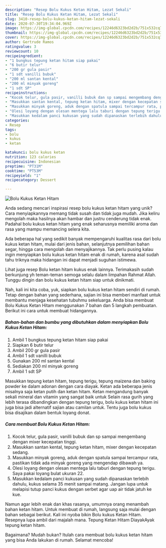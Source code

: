 ```yaml
---
description: "Resep Bolu Kukus Ketan Hitam, Lezat Sekali"
title: "Resep Bolu Kukus Ketan Hitam, Lezat Sekali"
slug: 3410-resep-bolu-kukus-ketan-hitam-lezat-sekali
date: 2020-07-30T19:34:04.969Z
image: https://img-global.cpcdn.com/recipes/12246d6323bd2d2b/751x532cq70/bolu-kukus-ketan-hitam-foto-resep-utama.jpg
thumbnail: https://img-global.cpcdn.com/recipes/12246d6323bd2d2b/751x532cq70/bolu-kukus-ketan-hitam-foto-resep-utama.jpg
cover: https://img-global.cpcdn.com/recipes/12246d6323bd2d2b/751x532cq70/bolu-kukus-ketan-hitam-foto-resep-utama.jpg
author: Gertrude Ramos
ratingvalue: 3
reviewcount: 10
recipeingredient:
- "1 bungkus tepung ketan hitam siap pakai"
- "6 butir telur"
- "200 gr gula pasir"
- "1 sdt vanilli bubuk"
- "200 ml santan kental"
- "200 ml minyak goreng"
- "1 sdt SP"
recipeinstructions:
- "Kocok telur, gula pasir, vanilli bubuk dan sp sampai mengembang dengan mixer kecepatan tinggi."
- "Masukkan santan kental, tepung ketan hitam, mixer dengan kecepatan sedang."
- "Masukkan minyak goreng, aduk dengan spatula sampai tercampur rata, pastikan tidak ada minyak goreng yang mengendap dibawah ya."
- "Olesi loyang dengan olesan mentega lalu taburi dengan tepung terigu. Saya pakai loyang bulat ukuran 22."
- "Masukkan kedalam panci kukusan yang sudah dipanaskan terlebih dahulu, kukus selama 35 menit sampai matang. Jangan lupa untuk melapisi tutup panci kukus dengan serbet agar uap air tidak jatuh ke kue."
categories:
- Resep
tags:
- bolu
- kukus
- ketan

katakunci: bolu kukus ketan 
nutrition: 123 calories
recipecuisine: Indonesian
preptime: "PT31M"
cooktime: "PT53M"
recipeyield: "1"
recipecategory: Dessert

---
```



![Bolu Kukus Ketan Hitam](https://img-global.cpcdn.com/recipes/12246d6323bd2d2b/751x532cq70/bolu-kukus-ketan-hitam-foto-resep-utama.jpg)

Anda sedang mencari inspirasi resep bolu kukus ketan hitam yang unik? Cara menyiapkannya memang tidak susah dan tidak juga mudah. Jika keliru mengolah maka hasilnya akan hambar dan justru cenderung tidak enak. Padahal bolu kukus ketan hitam yang enak seharusnya memiliki aroma dan rasa yang mampu memancing selera kita.

Ada beberapa hal yang sedikit banyak mempengaruhi kualitas rasa dari bolu kukus ketan hitam, mulai dari jenis bahan, selanjutnya pemilihan bahan segar, hingga cara mengolah dan menyajikannya. Tak perlu pusing kalau ingin menyiapkan bolu kukus ketan hitam enak di rumah, karena asal sudah tahu triknya maka hidangan ini dapat menjadi suguhan istimewa.

Lihat juga resep Bolu ketan hitam kukus enak lainnya. Terimakasih sudah berkunjung yh teman-teman semoga selalu dalam limpahan Rahmat Allah. Tunggu dingin dan bolu kukus ketan hitam siap untuk dinikmati.


Nah, kali ini kita coba, yuk, siapkan bolu kukus ketan hitam sendiri di rumah. Tetap dengan bahan yang sederhana, sajian ini bisa memberi manfaat untuk membantu menjaga kesehatan tubuhmu sekeluarga. Anda bisa membuat Bolu Kukus Ketan Hitam menggunakan 7 bahan dan 5 langkah pembuatan. Berikut ini cara untuk membuat hidangannya.

<!--inarticleads1-->

##### Bahan-bahan dan bumbu yang dibutuhkan dalam menyiapkan Bolu Kukus Ketan Hitam:

1. Ambil 1 bungkus tepung ketan hitam siap pakai
1. Siapkan 6 butir telur
1. Ambil 200 gr gula pasir
1. Ambil 1 sdt vanilli bubuk
1. Gunakan 200 ml santan kental
1. Sediakan 200 ml minyak goreng
1. Ambil 1 sdt SP


Masukkan tepung ketan hitam, tepung terigu, tepung maizena dan baking powder ke dalam adonan dengan cara diayak. Ketan ada beberapa jenis misalnya saja ketan putih dan ketan hitam. Ketan mengandung banyak sekali mineral dan vitamin yang sangat baik untuk Selain rasa gurih yang lebih terasa dibandingkan dengan tepung terigu, bolu kukus ketan hitam ini juga bisa jadi alternatif sajian atau camilan untuk. Tentu juga bolu kukus bisa disajikan dalam bentuk loyang donat. 

<!--inarticleads2-->

##### Cara membuat Bolu Kukus Ketan Hitam:

1. Kocok telur, gula pasir, vanilli bubuk dan sp sampai mengembang dengan mixer kecepatan tinggi.
1. Masukkan santan kental, tepung ketan hitam, mixer dengan kecepatan sedang.
1. Masukkan minyak goreng, aduk dengan spatula sampai tercampur rata, pastikan tidak ada minyak goreng yang mengendap dibawah ya.
1. Olesi loyang dengan olesan mentega lalu taburi dengan tepung terigu. Saya pakai loyang bulat ukuran 22.
1. Masukkan kedalam panci kukusan yang sudah dipanaskan terlebih dahulu, kukus selama 35 menit sampai matang. Jangan lupa untuk melapisi tutup panci kukus dengan serbet agar uap air tidak jatuh ke kue.


Namun agar lebih enak dan khas rasanya, umumnya orang menambah bahan ketan hitam. Untuk membuat di rumah, langsung saja mulai dengan bahan sebagai berikut. Kali ini nyoba bikin Bolu kukus Ketan Hitam. Resepnya lupa ambil dari majalah mana. Tepung Ketan Hitam DiayakAyak tepung ketan hitam. 

Bagaimana? Mudah bukan? Itulah cara membuat bolu kukus ketan hitam yang bisa Anda lakukan di rumah. Selamat mencoba!
